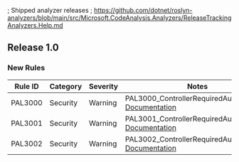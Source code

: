 ﻿; Shipped analyzer releases
; https://github.com/dotnet/roslyn-analyzers/blob/main/src/Microsoft.CodeAnalysis.Analyzers/ReleaseTrackingAnalyzers.Help.md

## Release 1.0

### New Rules

Rule ID | Category | Severity | Notes
--------|----------|----------|--------------------
PAL3000 | Security | Warning | PAL3000_ControllerRequiredAuthAnalyzer, [Documentation](PAL3000_Documentation_Link)
PAL3001 | Security | Warning | PAL3001_ControllerRequiredAuthAnalyzer, [Documentation](PAL3001_Documentation_Link)
PAL3002 | Security | Warning | PAL3002_ControllerRequiredAuthAnalyzer, [Documentation](PAL3002_Documentation_Link)
